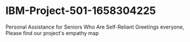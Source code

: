 # IBM-Project-501-1658304225
Personal Assistance for Seniors Who Are Self-Reliant
Greetings everyone,
Please find our project's empathy map
